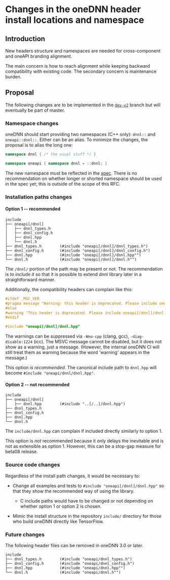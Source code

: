# Changes in the oneDNN header install locations and namespace

## Introduction

New headers structure and namespaces are needed for cross-component and oneAPI
branding alignment.

The main concern is how to reach alignment while keeping backward
compatibility with existing code. The secondary concern is maintenance burden.

## Proposal

The following changes are to be implemented in the
[`dev-v2`](https://github.com/oneapi-src/onednn/tree/dev-v2) branch but will
eventually be part of master.

### Namespace changes

oneDNN should start providing two namespaces (C++ only): `dnnl::` and
`oneapi::dnnl::`. Either can be an alias. To minimize the changes, the
proposal is to alias the long one:

```c++
namespace dnnl { /* the usual stuff */ }

namespace oneapi { namespace dnnl = ::dnnl; }
```

The new namespace must be reflected in the
[spec](https://github.com/oneapi-src/oneAPI-spec/tree/master/source/elements/oneDNN).
There is no recommendation on whether longer or shorted namespace should be
used in the spec yet; this is outside of the scope of this RFC.

### Installation paths changes

#### Option 1 -- recommended

```
include
├── oneapi[/dnnl]
│   ├── dnnl_types.h
│   ├── dnnl_config.h
│   ├── dnnl.hpp
│   └── dnnl.h
├── dnnl_types.h        (#include "oneapi[/dnnl]/dnnl_types.h")
├── dnnl_config.h       (#include "oneapi[/dnnl]/dnnl_config.h")
├── dnnl.hpp            (#include "oneapi[/dnnl]/dnnl.hpp"")
└── dnnl.h              (#include "oneapi[/dnnl]/dnnl.h"")
```

The `/dnnl/` portion of the path may be present or not. The recommendation is
*to include it* so that it is possible to extend dnnl library later in a
straightforward manner.

Additionally, the compatibility headers can complain like this:

```c++
#ifdef _MSC_VER
#pragma message "Warning: this header is deprecated. Please include oneapi[/dnnl]/dnnl.hpp instead"
#else
#warning "This header is deprecated. Please include oneapi[/dnnl]/dnnl.hpp instead"
#endif

#include "oneapi[/dnnl]/dnnl.hpp"
```

The warnings can be suppressed via `-Wno-cpp` (clang, gcc),
`-diag-disable:1224` (icc). The MSVC message cannot be disabled, but it does
not show as a warning, just a message. (However, the internal oneDNN CI will
still treat them as warning because the word 'warning' appears in the
message.)

This option *is recommended*. The canonical include path to `dnnl.hpp` will
become `#include "oneapi/dnnl/dnnl.hpp"`.

#### Option 2 -- not recommended

```
include
├── oneapi[/dnnl]
│   ├── dnnl.hpp        (#include "..[/..]/dnnl.hpp")
├── dnnl_types.h
├── dnnl_config.h
├── dnnl.hpp
└── dnnl.h
```

The `include/dnnl.hpp` can complain if included directly similarly to option 1.

This option is *not* recommended because it only delays the inevitable and is
not as extensible as option 1. However, this can be a stop-gap measure for
beta08 release.

### Source code changes

Regardless of the install path changes, it would be necessary to:

- Change all examples and tests to `#include "oneapi[/dnnl]/dnnl.hpp"` so that
  they show the recommended way of using the library.

  * C include paths would have to be changed or not depending on whether
    option 1 or option 2 is chosen.

- Mimic the install structure in the repository `include/` directory for those
  who build oneDNN directly like TensorFlow.

### Future changes
The following header files can be removed in oneDNN 3.0 or later.

```
include
├── dnnl_types.h        (#include "oneapi/dnnl_types.h")
├── dnnl_config.h       (#include "oneapi/dnnl_config.h")
├── dnnl.hpp            (#include "oneapi/dnnl.hpp"")
└── dnnl.h              (#include "oneapi/dnnl.h"")
```

